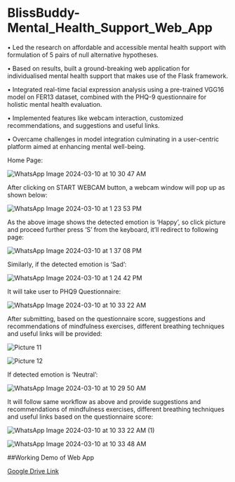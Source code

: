 # BlissBuddy-Mental_Health_Support_Web_App

•	Led the research on affordable and accessible mental health support with formulation of 5 pairs of null alternative hypotheses.

•	Based on results, built a ground-breaking web application for individualised mental health support that makes use of the Flask framework.

•	Integrated real-time facial expression analysis using a pre-trained VGG16 model on FER13 dataset, combined with the PHQ-9 questionnaire for holistic mental health evaluation.

•	Implemented features like webcam interaction, customized recommendations, and suggestions and useful links.

•	Overcame challenges in model integration culminating in a user-centric platform aimed at enhancing mental well-being.




Home Page:

 
![WhatsApp Image 2024-03-10 at 10 30 47 AM](https://github.com/bhavesh-pashte/BlissBuddy-Mental_Health_Support_Web_App/assets/95355473/ac4d0353-0eea-4ce1-8e48-ec831b07c12b)



After clicking on START WEBCAM button, a webcam window will pop up as shown below:

![WhatsApp Image 2024-03-10 at 1 23 53 PM](https://github.com/bhavesh-pashte/BlissBuddy-Mental_Health_Support_Web_App/assets/95355473/d90da318-cbb1-41bd-925f-c1c8cf687d73)


As the above image shows the detected emotion is ‘Happy’, so click picture and proceed further press ‘S’ from the keyboard, it’ll redirect to following page:
 
![WhatsApp Image 2024-03-10 at 1 37 08 PM](https://github.com/bhavesh-pashte/BlissBuddy-Mental_Health_Support_Web_App/assets/95355473/7364bf5c-bfd3-44db-a028-89c7e3999099)



Similarly, if the detected emotion is ‘Sad’:

 ![WhatsApp Image 2024-03-10 at 1 24 42 PM](https://github.com/bhavesh-pashte/BlissBuddy-Mental_Health_Support_Web_App/assets/95355473/a9942ceb-aa3c-4184-b8af-5e2072666453)



It will take user to PHQ9 Questionnaire:

 ![WhatsApp Image 2024-03-10 at 10 33 22 AM](https://github.com/bhavesh-pashte/BlissBuddy-Mental_Health_Support_Web_App/assets/95355473/a4880fe8-7ff0-4938-a17d-7f6d8c8176ce)



After submitting, based on the questionnaire score, suggestions and recommendations of mindfulness exercises, different breathing techniques and useful links will be provided:

 ![Picture 11](https://github.com/bhavesh-pashte/BlissBuddy-Mental_Health_Support_Web_App/assets/95355473/26f24a54-7cbe-4bed-81b3-f270db249d8e)
 

![Picture 12](https://github.com/bhavesh-pashte/BlissBuddy-Mental_Health_Support_Web_App/assets/95355473/529f28b1-25fe-4dd7-acd5-1aa3dbf89a8b)




If detected emotion is ‘Neutral’:

 ![WhatsApp Image 2024-03-10 at 10 29 50 AM](https://github.com/bhavesh-pashte/BlissBuddy-Mental_Health_Support_Web_App/assets/95355473/80517b39-c770-412f-ac46-f162c805b291)


It will follow same workflow as above and provide suggestions and recommendations of mindfulness exercises, different breathing techniques and useful links based on the questionnaire score:

 
![WhatsApp Image 2024-03-10 at 10 33 22 AM (1)](https://github.com/bhavesh-pashte/BlissBuddy-Mental_Health_Support_Web_App/assets/95355473/0aedddbf-b720-4894-83d1-ae1c2026bf93)


![WhatsApp Image 2024-03-10 at 10 33 48 AM](https://github.com/bhavesh-pashte/BlissBuddy-Mental_Health_Support_Web_App/assets/95355473/b87b9c5d-2044-471e-b1a7-34566208803b)

 


##Working Demo of Web App

[Google Drive Link]([https://drive.google.com/your_link_here](https://drive.google.com/file/d/1B343B4--Vj0siix8Xa5IjIfcaVC08DMh/view?usp=sharing)https://drive.google.com/file/d/1B343B4--Vj0siix8Xa5IjIfcaVC08DMh/view?usp=sharing)
